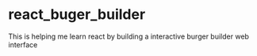 # react_buger_builder
This is helping me learn react by building a interactive burger builder web interface
